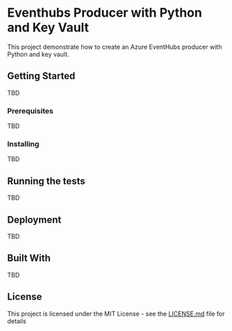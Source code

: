 # Eventhubs Producer with Python and Key Vault

This project demonstrate how to create an Azure EventHubs producer with Python and key vault.

## Getting Started

TBD

### Prerequisites

TBD


### Installing

TBD

## Running the tests

TBD

## Deployment

TBD

## Built With

TBD

## License

This project is licensed under the MIT License - see the [LICENSE.md](LICENSE.md) file for details


